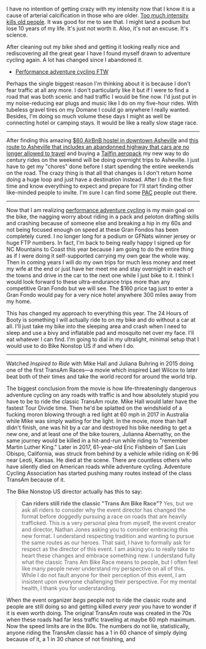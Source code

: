 I have no intention of getting crazy with my intensity now that I know it is a cause of arterial calcification in those who are older. [Too much intensity kills old people](../Fitness/Too%20much%20intensity%20kills%20old%20people.md). It was good for me to see that. I might land a podium but lose 10 years of my life. It's just not worth it. Also, it's not an excuse. It's science.

After cleaning out my bike shed and getting it looking really nice and rediscovering all the great gear I have I found myself drawn to adventure cycling again. A lot has changed since I abandoned it. 

- [Performance adventure cycling FTW](../Fitness/Performance%20adventure%20cycling%20FTW.md)

Perhaps the single biggest reason I'm thinking about it is because I don't fear traffic at all any more. I don't particularly like it but if I were to find a road that was both scenic and had traffic I would be fine now. I'd just put in my noise-reducing ear plugs and music like I do on my five-hour rides. With tubeless gravel tires on my Domane I could go anywhere I really wanted. Besides, I'm doing so much volume these days I might as well be connecting hotel or camping stays. It would be like a really slow stage race.

----

After finding this amazing [$60 AirBnB hostel in downtown Asheville](https://www.airbnb.com/rooms/40274759?check_in=2025-05-25&check_out=2025-05-26&guests=1&adults=1&s=67&unique_share_id=41eeba70-5bd1-4f50-bd95-b28c921d0766) and [this route to Asheville that includes an abandonned highway that cars are no longer allowed to travel](https://ridewithgps.com/routes/50930024) and buying a [Tailfin aeropack](../Fitness/Best%20performance%20adventure%20cycling%20pack.md) my new way to do century rides on the weekend will be doing overnight trips to Asheville. I just have to get my "chores" done before I start spending the entire weekends on the road. The crazy thing is that all that changes is I don't return home doing a huge loop and just have a destination instead. After I do it the first time and know everything to expect and prepare for I'll start finding other like-minded people to invite. I'm sure I can find some [PAC](../Fitness/Performance%20adventure%20cycling%20FTW.md) people out there.

----

Now that I am realizing [performance adventure cycling](../Fitness/Performance%20adventure%20cycling%20FTW.md) is my main goal on the bike, the nagging worry about riding in a pack and peloton drafting skills and crashing because of someone else and breaking a hip in my 60s and not being focused enough on speed at these Gran Fondos has been completely cured. I no longer long for a podium or GFNats winner jersey or huge FTP numbers. In fact, I'm back to being really happy I signed up for NC Mountains to Coast this year because I am going to do the entire thing as if I were doing it self-supported carrying my own gear the whole way. Then in coming years I will do my own trips for much less money and meet my wife at the end or just have her meet me and stay overnight in each of the towns and drive in the car to the next one while I just bike to it. I think I would look forward to these ultra-endurance trips more than any competitive Gran Fondo but we will see. The $160 price tag just to enter a Gran Fondo would pay for a very nice hotel anywhere 300 miles away from my home.

This has changed my approach to everything this year. The 24 Hours of Booty is something I will actually ride to on my bike and do without a car at all. I'll just take my bike into the sleeping area and crash when I need to sleep and use a bivy and inflatable pad and mosquito net over my face. I'll eat whatever I can find. I'm going to dial in my ultralight, minimal setup that I would use to do Bike Nonstop US if and when I do.

----

Watched *Inspired to Ride* with Mike Hall and Juliana Buhring in 2015 doing one of the first TransAm Races—a movie which inspired Lael Wilcox to later beat both of their times and take the world record for around the world trip. 

The biggest conclusion from the movie is how life-threateningly dangerous adventure cycling on any roads with traffic is and how absolutely stupid you have to be to ride the classic TransAm route. Mike Hall would later have the fastest Tour Divide time. Then he'd be splatted on the windshield of a fucking moron blowing through a red light at 60 mph in 2017 in Australia while Mike was simply waiting for the light. In the movie, more than half didn't finish, one was hit by a car and destroyed his bike needing to get a new one, and at least one of the bike tourers, Julianna Abernathy, on the same journey would be killed in a hit-and-run while riding to "remember Martin Luther King." Later in 2017, 61-year-old Eric Fishbein of San Luis Obispo, California, was struck from behind by a vehicle while riding on K-96 near Leoti, Kansas. He died at the scene. There are countless others who have silently died on American roads while adventure cycling. Adventure Cycling Association has started pushing many routes instead of the class TransAm because of it.

The Bike Nonstop US director actually has this to say:

>**Can riders still ride the classic "Trans Am Bike Race"?** Yes, but we ask all riders to consider why the event director has changed the format before doggedly pursuing a race on roads that are heavily trafficked. This is a very personal plea from myself, the event creator and director, Nathan Jones asking you to consider embracing this new format. I understand respecting tradition and wanting to pursue the same routes as our heroes. That said, I have to formally ask for respect as the director of this event. I am asking you to really take to heart these changes and embrace something new. I understand fully what the classic Trans Am Bike Race means to people, but I often feel like many people never understand my perspective on all of this. While I do not fault anyone for their perception of this event, I am insistent upon everyone challenging their perspective. For my mental health, I thank you for understanding.

When the event organizer *begs* people not to ride the classic route and people are still doing so and getting killed *every year* you have to wonder if it is even worth doing. The original TransAm route was created in the 70s when these roads had far less traffic traveling at maybe 60 mph maximum. Now the speed limits are in the 80s. The numbers do not lie, statistically, anyone riding the TransAm classic has a 1 in 60 chance of simply dying because of it, a 1 in 30 chance of not finishing, and 